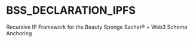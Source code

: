 # BSS_DECLARATION_IPFS
Recursive IP Framework for the Beauty Sponge Sachet® + Web3 Schema Anchoring

